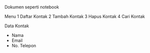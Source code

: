 Dokumen seperti notebook

Menu
1 Daftar Kontak
2 Tambah Kontak
3 Hapus Kontak
4 Cari Kontak

Data Kontak
- Nama
- Email
- No. Telepon